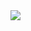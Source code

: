 <div> 
  <a href="https://youtu.be/LoXgNsDZRuc?t=31" target="_blank"><img src="![opxy5C](https://github.com/user-attachments/assets/b1f79e29-ee07-4896-ac0e-ceffaf3b7ff5)
" target="_blank"></a>
</div>
